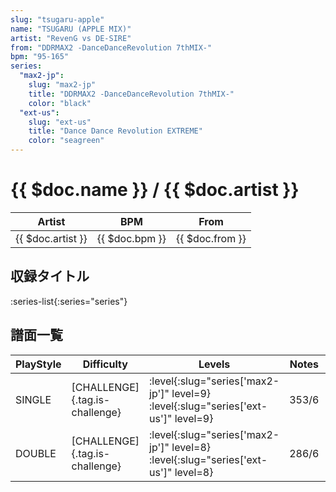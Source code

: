 ```yaml
---
slug: "tsugaru-apple"
name: "TSUGARU (APPLE MIX)"
artist: "RevenG vs DE-SIRE"
from: "DDRMAX2 -DanceDanceRevolution 7thMIX-"
bpm: "95-165"
series:
  "max2-jp":
    slug: "max2-jp"
    title: "DDRMAX2 -DanceDanceRevolution 7thMIX-"
    color: "black"
  "ext-us":
    slug: "ext-us"
    title: "Dance Dance Revolution EXTREME"
    color: "seagreen"
---
```


# {{ $doc.name }} / {{ $doc.artist }}

|Artist|BPM|From|
|------|---|----|
|{{ $doc.artist }}|{{ $doc.bpm }}|{{ $doc.from }}|

## 収録タイトル

:series-list{:series="series"}

## 譜面一覧

|PlayStyle|Difficulty|Levels|Notes|Movie|
|---------|----------|------|-----|-----|
|SINGLE|[CHALLENGE]{.tag.is-challenge}|:level{:slug="series['max2-jp']" level=9} :level{:slug="series['ext-us']" level=9}|353/6||
|DOUBLE|[CHALLENGE]{.tag.is-challenge}|:level{:slug="series['max2-jp']" level=8} :level{:slug="series['ext-us']" level=8}|286/6||
